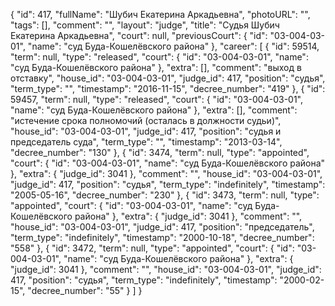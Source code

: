 {
    "id": 417,
    "fullName": "Шубич Екатерина Аркадьевна",
    "photoURL": "",
    "tags": [],
    "comment": "",
    "layout": "judge",
    "title": "Судья Шубич Екатерина Аркадьевна",
    "court": null,
    "previousCourt": {
        "id": "03-004-03-01",
        "name": "суд Буда-Кошелёвского района"
    },
    "career": [
        {
            "id": 59514,
            "term": null,
            "type": "released",
            "court": {
                "id": "03-004-03-01",
                "name": "суд Буда-Кошелёвского района"
            },
            "extra": [],
            "comment": "выход в отставку",
            "house_id": "03-004-03-01",
            "judge_id": 417,
            "position": "судья",
            "term_type": "",
            "timestamp": "2016-11-15",
            "decree_number": "419"
        },
        {
            "id": 59457,
            "term": null,
            "type": "released",
            "court": {
                "id": "03-004-03-01",
                "name": "суд Буда-Кошелёвского района"
            },
            "extra": [],
            "comment": "истечение срока полномочий (осталась в должности судьи)",
            "house_id": "03-004-03-01",
            "judge_id": 417,
            "position": "судья и председатель суда",
            "term_type": "",
            "timestamp": "2013-03-14",
            "decree_number": "130"
        },
        {
            "id": 3474,
            "term": null,
            "type": "appointed",
            "court": {
                "id": "03-004-03-01",
                "name": "суд Буда-Кошелёвского района"
            },
            "extra": {
                "judge_id": 3041
            },
            "comment": "",
            "house_id": "03-004-03-01",
            "judge_id": 417,
            "position": "судья",
            "term_type": "indefinitely",
            "timestamp": "2005-05-16",
            "decree_number": "230"
        },
        {
            "id": 3473,
            "term": null,
            "type": "appointed",
            "court": {
                "id": "03-004-03-01",
                "name": "суд Буда-Кошелёвского района"
            },
            "extra": {
                "judge_id": 3041
            },
            "comment": "",
            "house_id": "03-004-03-01",
            "judge_id": 417,
            "position": "председатель",
            "term_type": "indefinitely",
            "timestamp": "2000-10-18",
            "decree_number": "558"
        },
        {
            "id": 3472,
            "term": null,
            "type": "appointed",
            "court": {
                "id": "03-004-03-01",
                "name": "суд Буда-Кошелёвского района"
            },
            "extra": {
                "judge_id": 3041
            },
            "comment": "",
            "house_id": "03-004-03-01",
            "judge_id": 417,
            "position": "судья",
            "term_type": "indefinitely",
            "timestamp": "2000-02-15",
            "decree_number": "55"
        }
    ]
}